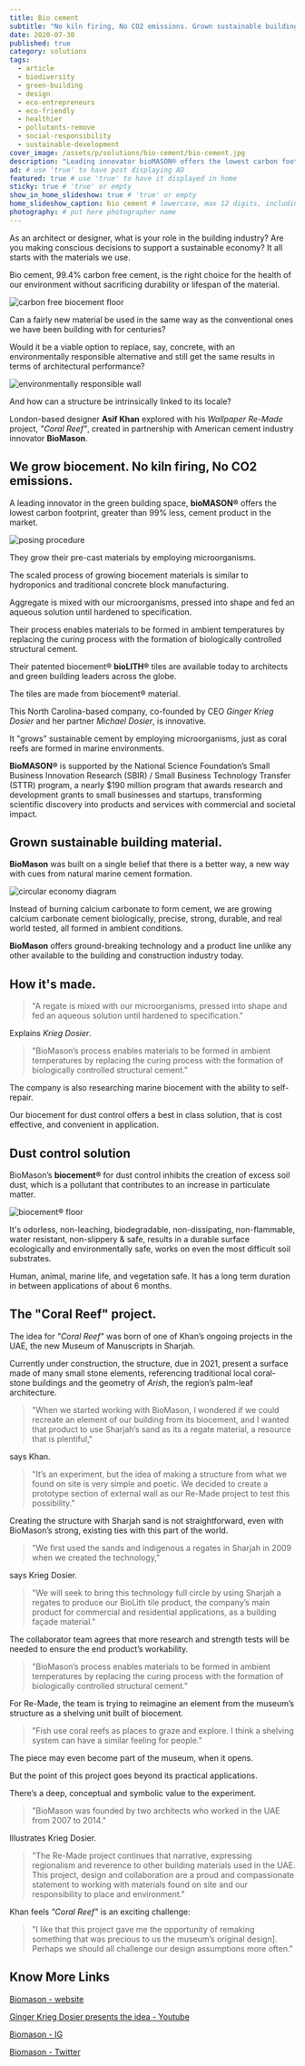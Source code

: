 ```yaml
---
title: Bio cement
subtitle: "No kiln firing, No CO2 emissions. Grown sustainable building material."
date: 2020-07-30
published: true
category: solutions
tags:
  - article
  - biodiversity
  - green-building
  - design
  - eco-entrepreneurs
  - eco-friendly
  - healthier
  - pollutants-remove
  - social-responsibility
  - sustainable-development
cover_image: /assets/p/solutions/bio-cement/bio-cement.jpg
description: "Leading innovator bioMASON® offers the lowest carbon footprint cement product in the market. Their pre-cast materials are grown employing microorganisms." # max 160 digits cos dunno how to trim it, yet......
ad: # use 'true' to have post displaying AD
featured: true # use 'true' to have it displayed in home
sticky: true # 'true' or empty
show_in_home_slideshow: true # 'true' or empty
home_slideshow_caption: bio cement # lowercase, max 12 digits, including spaces
photography: # put here photographer name
---
```



As an architect or designer, what is your role in the building industry? Are you making conscious decisions to support a sustainable economy? It all starts with the materials we use.

Bio cement, 99.4% carbon free cement, is the right choice for the health of our environment without sacrificing durability or lifespan of the material.

![carbon free biocement floor](/assets/p/solutions/bio-cement/bio-cement-02.jpg)

Can a fairly new material be used in the same way as the conventional ones we have been building with for centuries?

Would it be a viable option to replace, say, concrete, with an environmentally responsible alternative and still get the same results in terms of architectural performance?

![environmentally responsible wall](/assets/p/solutions/bio-cement/bio-cement-03.jpg)

And how can a structure be intrinsically linked to its locale?

London-based designer **Asif Khan** explored with his _Wallpaper Re-Made_ project, _"Coral Reef"_, created in partnership with American cement industry innovator **BioMason**.


## We grow biocement. No kiln firing, No CO2 emissions.

A leading innovator in the green building space, **bioMASON®** offers the lowest carbon footprint, greater than 99% less, cement product in the market.

![posing procedure](/assets/p/solutions/bio-cement/bio-cement-04.jpg)

They grow their pre-cast materials by employing microorganisms.

The scaled process of growing biocement materials is similar to hydroponics and traditional concrete block manufacturing.

Aggregate is mixed with our microorganisms, pressed into shape and fed an aqueous solution until hardened to specification.

Their process enables materials to be formed in ambient temperatures by replacing the curing process with the formation of biologically controlled structural cement.

Their patented biocement® **bioLITH®** tiles are available today to architects and green building leaders across the globe.

The tiles are made from biocement® material.

This North Carolina-based company, co-founded by CEO _Ginger Krieg Dosier_ and her partner _Michael Dosier_, is innovative.

It "grows" sustainable cement by employing microorganisms, just as coral reefs are formed in marine environments.

**BioMASON®** is supported by the National Science Foundation’s Small Business Innovation Research (SBIR) / Small Business Technology Transfer (STTR) program, a nearly $190 million program that awards research and development grants to small businesses and startups, transforming scientific discovery into products and services with commercial and societal impact.

## Grown sustainable building material.

**BioMason** was built on a single belief that there is a better way, a new way with cues from natural marine cement formation.

![circular economy diagram](/assets/p/solutions/bio-cement/bio-cement-05.jpg)

Instead of burning calcium carbonate to form cement, we are growing calcium carbonate cement biologically, precise, strong, durable, and real world tested, all formed in ambient conditions.

**BioMason** offers ground-breaking technology and a product line unlike any other available to the building and construction industry today.


## How it's made.

>"A regate is mixed with our microorganisms, pressed into shape and fed an aqueous solution until hardened to specification."

Explains _Krieg Dosier_.

>"BioMason’s process enables materials to be formed in ambient temperatures by replacing the curing process with the formation of biologically controlled structural cement."

The company is also researching marine biocement with the ability to self-repair.

Our biocement for dust control offers a best in class solution, that is cost effective, and convenient in application.

## Dust control solution

BioMason’s **biocement®** for dust control inhibits the creation of excess soil dust, which is a pollutant that contributes to an increase in particulate matter.

![biocement® floor](/assets/p/solutions/bio-cement/bio-cement-06.jpg)

It's odorless, non-leaching, biodegradable, non-dissipating, non-flammable, water resistant, non-slippery & safe, results in a durable surface ecologically and environmentally safe, works on even the most difficult soil substrates.

Human, animal, marine life, and vegetation safe. It has a long term duration in between applications of about 6 months.

## The "Coral Reef" project.

The idea for _"Coral Reef"_ was born of one of Khan’s ongoing projects in the UAE, the new Museum of Manuscripts in Sharjah.

Currently under construction, the structure, due in 2021, present a surface made of many small stone elements, referencing traditional local coral-stone buildings and the geometry of _Arish_, the region’s palm-leaf architecture.

>"When we started working with BioMason, I wondered if we could recreate an element of our building from its biocement, and I wanted that product to use Sharjah’s sand as its a regate material, a resource that is plentiful,"

says Khan.

>"It’s an experiment, but the idea of making a structure from what we found on site is very simple and poetic. We decided to create a prototype section of external wall as our Re-Made project to test this possibility."

Creating the structure with Sharjah sand is not straightforward, even with BioMason’s strong, existing ties with this part of the world.

>"We first used the sands and indigenous a regates in Sharjah in 2009 when we created the technology,"

says Krieg Dosier.

>"We will seek to bring this technology full circle by using Sharjah a regates to produce our BioLith tile product, the company’s main product for commercial and residential applications, as a building façade material."

The collaborator team agrees that more research and strength tests will be needed to ensure the end product’s workability.

>"BioMason’s process enables materials to be formed in ambient temperatures by replacing the curing process with the formation of biologically controlled structural cement."

For Re-Made, the team is trying to reimagine an element from the museum’s structure as a shelving unit built of biocement.

>"Fish use coral reefs as places to graze and explore. I think a shelving system can have a similar feeling for people."

The piece may even become part of the museum, when it opens.

But the point of this project goes beyond its practical applications.

There’s a deep, conceptual and symbolic value to the experiment.

>"BioMason was founded by two architects who worked in the UAE from 2007 to 2014."

Illustrates Krieg Dosier.

>"The Re-Made project continues that narrative, expressing regionalism and reverence to other building materials used in the UAE. This project, design and collaboration are a proud and compassionate statement to working with materials found on site and our responsibility to place and environment."

Khan feels _"Coral Reef"_ is an exciting challenge:

>"I like that this project gave me the opportunity of remaking something that was precious to us the museum’s original design]. Perhaps we should all challenge our design assumptions more often."

## Know More Links

[Biomason - website](https://www.biomason.com)

[Ginger Krieg Dosier presents the idea - Youtube](https://youtu.be/6BqoM4am8kw)

[Biomason - IG](https://www.instagram.com/biomason)

[Biomason - Twitter](https://twitter.com/biomason)
